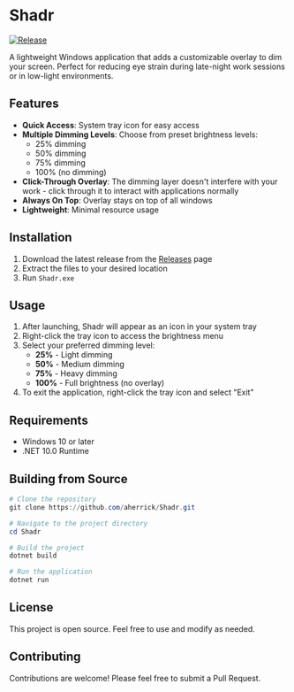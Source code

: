 # Shadr

[![Release](https://img.shields.io/github/v/release/aherrick/Shadr)](https://github.com/aherrick/Shadr/releases)

A lightweight Windows application that adds a customizable overlay to dim your screen. Perfect for reducing eye strain during late-night work sessions or in low-light environments.

## Features

- **Quick Access**: System tray icon for easy access
- **Multiple Dimming Levels**: Choose from preset brightness levels:
  - 25% dimming
  - 50% dimming
  - 75% dimming
  - 100% (no dimming)
- **Click-Through Overlay**: The dimming layer doesn't interfere with your work - click through it to interact with applications normally
- **Always On Top**: Overlay stays on top of all windows
- **Lightweight**: Minimal resource usage

## Installation

1. Download the latest release from the [Releases](https://github.com/aherrick/Shadr/releases) page
2. Extract the files to your desired location
3. Run `Shadr.exe`

## Usage

1. After launching, Shadr will appear as an icon in your system tray
2. Right-click the tray icon to access the brightness menu
3. Select your preferred dimming level:
   - **25%** - Light dimming
   - **50%** - Medium dimming
   - **75%** - Heavy dimming
   - **100%** - Full brightness (no overlay)
4. To exit the application, right-click the tray icon and select "Exit"

## Requirements

- Windows 10 or later
- .NET 10.0 Runtime

## Building from Source

```powershell
# Clone the repository
git clone https://github.com/aherrick/Shadr.git

# Navigate to the project directory
cd Shadr

# Build the project
dotnet build

# Run the application
dotnet run
```

## License

This project is open source. Feel free to use and modify as needed.

## Contributing

Contributions are welcome! Please feel free to submit a Pull Request.

